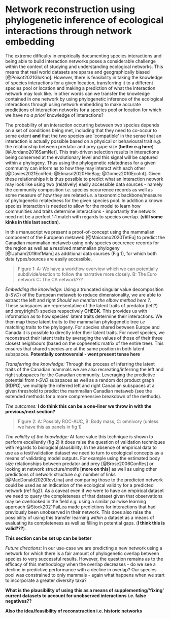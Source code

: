 # Network reconstruction using phylogenetic inference of ecological interactions through network embedding

The extreme difficulty in empirically documenting species interactions 
and being able to build interaction networks poses a considerable 
challenge within the context of studying and understanding ecological 
networks. This means that real world datasets are sparse and geographically 
biased [@Poisot2021GloKno]. However, there is feasibility in taking 
the knowledge of species interactions for a given location, transferring 
it to a different species pool or location and making a prediction of what 
the interaction network may look like. In other words can we 
transfer the knowledge contained in one network by using phylogenetic 
inference of the ecological interactions through using network embedding 
to make accurate predictions of interaction networks for a species pool 
or location for which we have no *a priori* knowledge of interactions?

The probability of an interaction occurring between two species depends 
on a set of conditions being met, including that they need to co-occur to 
some extent **and** that the two species are 'compatible' in the sense that 
an interaction is actually possible based on a physical or behavioural 
trait *e.g.* the relationship between predator and prey gape size 
(**better e.g here**) [@Jordano2016SamNet]. This trait-driven selection 
results in interactions being conserved at the evolutionary level and this 
signal will be captured within a phylogeny. Thus using the phylogenetic 
relatedness for a given community can inform as to how they may
interact with each other 
[@Davies2021EcoRed; @Elmasri2020HieBay; @Gomez2010EcoInt]. Given these 
relationships it is thus possible to predict what an interaction network 
may look like using two (relatively) easily accessible data sources - 
namely the community composition *i.e.* species occurrence records as 
well as some measure of how they are related *i.e.* a taxonomic 
backbone/measure of phylogenetic relatedness for the given species pool. 
In addition a known species interaction is needed to allow for the model 
to learn how communities and traits determine interactions - importantly 
the network need not be a perfect 1:1 match with regards to species overlap.
(**still some kinks in this last section**).

In this manuscript we present a proof-of-concept using the mammalian 
component of the European 
metaweb [@Maiorano2020TetEu] to predict the Canadian mammalian metaweb 
using only species occurence records for the region as well as a resolved 
mammalian phylogeny [@Upham2019InfMam] as additional data sources (Fig 1), 
for which both data types/sources are easily accessible.

> Figure 1: A: We have a workflow overview which we can potentially 
> subdivide/section to follow the narrative more closely. B: The Euro 
> network C: The CA network???

*Embedding the knowledge:*
Using a truncated singular value decomposition (*t-SVD*) of the European 
metaweb to reduce dimensionality, we are able to extract the left and right 
*Should we mention the elbow method here ?*. 
These subspaces are representative of the latent traits of predator (left?) 
and prey(right?) species respectively **CHECK**. 
This provides us with information as to how species' latent traits determine 
their interactions. We then map these latent traits to the mammalian phylogenetic 
tree *i.e* matching traits to the phylogeny. For species shared between 
Europe and Canada it is possible to directly infer their latent traits.
For novel species, we reconstruct their latent traits by averaging the 
values of those of their three closest neighbours (based on the cophenetic 
matrix of the entire tree). This ensures that shared species are at the 
same position in both latent subspaces. 
**Potentially controversial - went present tense here**

*Transferring the knowledge:*
Through the process of inferring the latent traits of the Canadian mammals 
we are also recreating/inferring the left and right subspaces for the 
Canadian community. Leveraging the predictive potential from *t-SVD* 
subspaces as well as a random dot product graph (RDPG), we multiply the 
inferred left and right Canadian subspaces at a given threshold to predict 
the mammalian Canadian metaweb (see the extended methods for a more 
comprehensive breakdown of the methods). 

*The outcomes:*
**I do think this can be a one-liner we throw in with the previous/next section?**

> Figure 2: A: Possibly ROC-AUC, B: Body mass, C: omnivory (unless we have this
> as panels in fig 1)

*The validity of the knowledge:*
At face value this technique is shown to perform excellently (fig 2) 
it does raise the question of validation techniques with regards to 
biological plausibility. In the absence of empirical data to use as a 
test/validation dataset we need to turn to ecological concepts as a means 
of validating model outputs. For example using the estimated body size 
relationships between predator and prey [@Brose2006ConRes] or looking 
at network structure/motifs [**more on this**] as well as using other 
predictions of network structure *e.g.* number of links 
[@MacDonald2020RevLina] and comparing those to the predicted network 
could be used as an 
indication of the ecological validity for a predicted network (ref fig2).
As a caveat even if we were to have an 
empirical dataset we need to query the completeness of that dataset 
given that observations may be overlooked in the field *e.g.*
using a similar pairwise learning approach @Stock2021PaiLea made 
predictions for interactions that had previously been unobserved in their 
network. This does also raise the possibility of using this transfer 
learning *within* a dataset as a means of evaluating its completeness 
as well as filling in potential gaps. (**I think this is valid???**). 

**This section can be set up can be better**

*Future directions:*
In our use-case we are predicting a new network using a network for which 
there is a fair amount of phylogenetic overlap between species to very 
successful results. However, the question remains as to the efficacy of 
this methodology when the overlap decreases - do we see a decline in 
predictive performance with a decline in overlap? Our species pool was 
constrained to only mammals - again what happens when we start to 
incorporate a greater diversity taxa?

**What is the plausibility of using this as a means of supplementing/'fixing' current datasets to account for unobserved interactions i.e. false negatives??**

**Also the idea/feasibility of reconstruction i.e. historic networks**